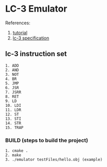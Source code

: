# LC-3 Emulator

References:
1. [tutorial](https://www.jmeiners.com/lc3-vm/)
2. [lc-3 specification](https://www.jmeiners.com/lc3-vm/supplies/lc3-isa.pdf)

## lc-3 instruction set
	1. ADD
	2. AND
	3. NOT
	4. BR
	5. JMP
	6. JSR
	7. JSRR
	8. RET
	9. LD
	10. LDI
	11. LDR
	12. ST
	13. STI
	14. STR
	15. TRAP


### BUILD (steps to build the project)
	1. cmake .
	2. make
	3. ./emulator testFiles/hello.obj (example)
